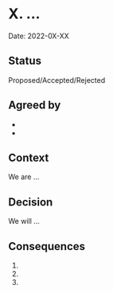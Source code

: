 # X. ...

Date: 2022-0X-XX

## Status

Proposed/Accepted/Rejected

## Agreed by

-
-

## Context

We are ...

## Decision

We will ...

## Consequences

1.
2.
3.
